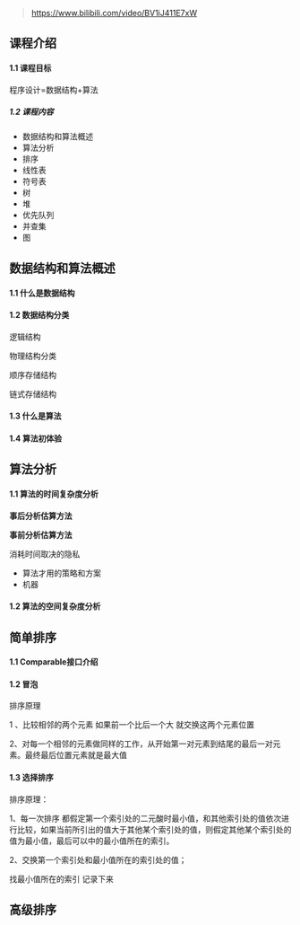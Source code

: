 > https://www.bilibili.com/video/BV1iJ411E7xW

## 课程介绍

#### 1.1 课程目标

程序设计=数据结构+算法

##### 1.2 课程内容

- 数据结构和算法概述
- 算法分析
- 排序
- 线性表
- 符号表
- 树
- 堆
- 优先队列
- 并查集
- 图

## 数据结构和算法概述

#### 1.1 什么是数据结构

#### 1.2 数据结构分类

逻辑结构

物理结构分类

顺序存储结构

链式存储结构

#### 1.3 什么是算法

#### 1.4 算法初体验



## 算法分析

#### 1.1 算法的时间复杂度分析

**事后分析估算方法**

**事前分析估算方法**

消耗时间取决的隐私

- 算法才用的策略和方案
- 机器

#### 1.2 算法的空间复杂度分析





## 简单排序

#### 1.1 Comparable接口介绍

#### 1.2 冒泡

排序原理

1 、比较相邻的两个元素  如果前一个比后一个大 就交换这两个元素位置

2、对每一个相邻的元素做同样的工作，从开始第一对元素到结尾的最后一对元素。最终最后位置元素就是最大值



#### 1.3 选择排序

排序原理：

1、每一次排序 都假定第一个索引处的二元酸时最小值，和其他索引处的值依次进行比较，如果当前所引出的值大于其他某个索引处的值，则假定其他某个索引处的值为最小值，最后可以中的最小值所在的索引。

2、交换第一个索引处和最小值所在的索引处的值；

找最小值所在的索引 记录下来

## 高级排序